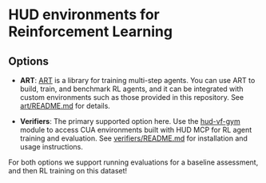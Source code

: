 # HUD environments for Reinforcement Learning

## Options

- **ART**: [ART](https://github.com/OpenPipe/ART) is a library for training multi-step agents. You can use ART to build, train, and benchmark RL agents, and it can be integrated with custom environments such as those provided in this repository. See [art/README.md](art/README.md) for details.

- **Verifiers**: The primary supported option here. Use the [hud-vf-gym](https://github.com/hud-evals/hud_vf_gym) module to access CUA environments built with HUD MCP for RL agent training and evaluation. See [verifiers/README.md](verifiers/README.md) for installation and usage instructions.

For both options we support running evaluations for a baseline assessment, and then RL training on this dataset!

